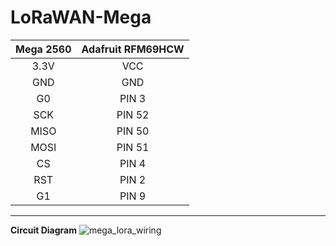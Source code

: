 # LoRaWAN-Mega

|Mega 2560|Adafruit RFM69HCW    
|:------:|:---:|
|3.3V|VCC|
|GND|GND|
|G0|PIN 3|
|SCK|PIN 52|
|MISO|PIN 50|
|MOSI|PIN 51|
|CS|PIN 4|
|RST|PIN 2|
|G1|PIN 9|

---
**Circuit Diagram**
![mega_lora_wiring](https://github.com/ming-ki/LoRaWAN-Mega/assets/74133495/e34e5061-5ed1-44c0-8aab-b35362874fa8)

